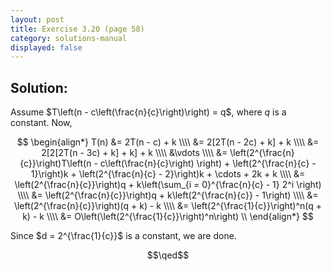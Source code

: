 ```yaml
---
layout: post
title: Exercise 3.20 (page 58)
category: solutions-manual
displayed: false
---
```


## Solution:

Assume $T\left(n - c\left(\frac{n}{c}\right)\right) = q$, where $q$ is a constant. Now,

$$
    \begin{align*}
        T(n) &= 2T(n - c) + k \\\\
        &= 2[2T(n - 2c) + k] + k \\\\
        &= 2[2[2T(n - 3c) + k] + k] + k \\\\
        &\vdots \\\\
        &= \left(2^{\frac{n}{c}}\right)T\left(n - c\left(\frac{n}{c}\right) \right) + \left(2^{\frac{n}{c} - 1}\right)k + \left(2^{\frac{n}{c} - 2}\right)k + \cdots + 2k + k \\\\
        &= \left(2^{\frac{n}{c}}\right)q + k\left(\sum_{i = 0}^{\frac{n}{c} - 1} 2^i \right) \\\\
        &= \left(2^{\frac{n}{c}}\right)q + k\left(2^{\frac{n}{c}} - 1\right) \\\\
        &= \left(2^{\frac{n}{c}}\right)(q + k) - k \\\\
        &= \left(2^{\frac{1}{c}}\right)^n(q + k) - k \\\\
        &= O\left(\left(2^{\frac{1}{c}}\right)^n\right) \\
    \end{align*}
$$

Since $d = 2^{\frac{1}{c}}$ is a constant, we are done. 

$$\qed$$